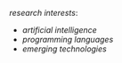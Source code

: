 _research interests_:

- _artificial intelligence_
- _programming languages_
- _emerging technologies_
